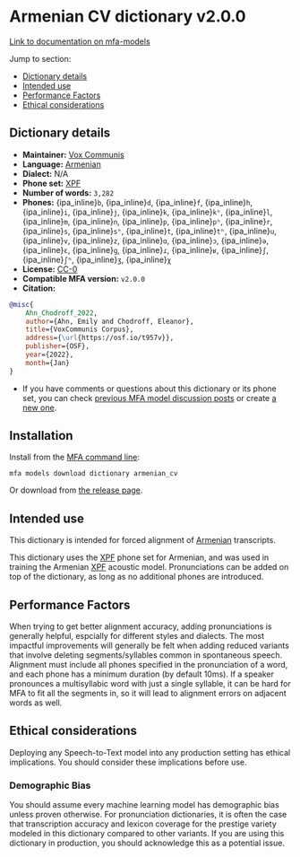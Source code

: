 
# Armenian CV dictionary v2.0.0

[Link to documentation on mfa-models](https://mfa-models.readthedocs.io/en/main/dictionary/armenian_cv.html)

Jump to section:

- [Dictionary details](#dictionary-details)
- [Intended use](#intended-use)
- [Performance Factors](#performance-factors)
- [Ethical considerations](#ethical-considerations)

## Dictionary details

- **Maintainer:** [Vox Communis](https://osf.io/t957v/)
- **Language:** [Armenian](https://en.wikipedia.org/wiki/Armenian_language)
- **Dialect:** N/A
- **Phone set:** [XPF](https://github.com/CohenPr-XPF/XPF)
- **Number of words:** `3,282`
- **Phones:** {ipa_inline}`b`, {ipa_inline}`d`, {ipa_inline}`f`, {ipa_inline}`h`, {ipa_inline}`i`, {ipa_inline}`j`, {ipa_inline}`k`, {ipa_inline}`kʰ`, {ipa_inline}`l`, {ipa_inline}`m`, {ipa_inline}`n`, {ipa_inline}`p`, {ipa_inline}`pʰ`, {ipa_inline}`r`, {ipa_inline}`s`, {ipa_inline}`sʰ`, {ipa_inline}`t`, {ipa_inline}`tʰ`, {ipa_inline}`u`, {ipa_inline}`v`, {ipa_inline}`z`, {ipa_inline}`ɑ`, {ipa_inline}`ɔ`, {ipa_inline}`ə`, {ipa_inline}`ɛ`, {ipa_inline}`ɡ`, {ipa_inline}`ɾ`, {ipa_inline}`ʁ`, {ipa_inline}`ʃ`, {ipa_inline}`ʃʰ`, {ipa_inline}`ʒ`, {ipa_inline}`χ`
- **License:** [CC-0](https://creativecommons.org/publicdomain/zero/1.0/)
- **Compatible MFA version:** `v2.0.0`
- **Citation:**

```bibtex
@misc{
	Ahn_Chodroff_2022,
	author={Ahn, Emily and Chodroff, Eleanor},
	title={VoxCommunis Corpus},
	address={\url{https://osf.io/t957v}},
	publisher={OSF},
	year={2022},
	month={Jan}
}
```

- If you have comments or questions about this dictionary or its phone set, you can check [previous MFA model discussion posts](https://github.com/MontrealCorpusTools/mfa-models/discussions?discussions_q=Armenian+CV+dictionary+v2.0.0) or create [a new one](https://github.com/MontrealCorpusTools/mfa-models/discussions/new).

## Installation

Install from the [MFA command line](https://montreal-forced-aligner.readthedocs.io/en/latest/user_guide/models/index.html):

```
mfa models download dictionary armenian_cv
```

Or download from [the release page](https://github.com/MontrealCorpusTools/mfa-models/releases/tag/dictionary-armenian_cv-v2.0.0).

## Intended use

This dictionary is intended for forced alignment of [Armenian](https://en.wikipedia.org/wiki/Armenian_language) transcripts.

This dictionary uses the [XPF](https://github.com/CohenPr-XPF/XPF) phone set for Armenian, and was used in training the Armenian [XPF](https://github.com/CohenPr-XPF/XPF) acoustic model.
Pronunciations can be added on top of the dictionary, as long as no additional phones are introduced.

## Performance Factors

When trying to get better alignment accuracy, adding pronunciations is generally helpful, espcially for different styles and dialects.
The most impactful improvements will generally be felt when adding reduced variants that
involve deleting segments/syllables common in spontaneous speech.  Alignment must include all phones specified in the pronunciation of a word, and each phone has
a minimum duration (by default 10ms). If a speaker pronounces a multisyllabic word with just a single syllable, it can be hard for MFA to fit all the segments in,
so it will lead to alignment errors on adjacent words as well.

## Ethical considerations

Deploying any Speech-to-Text model into any production setting has ethical implications. You should consider these implications before use.

### Demographic Bias

You should assume every machine learning model has demographic bias unless proven otherwise.
For pronunciation dictionaries, it is often the case that transcription accuracy and lexicon coverage for the prestige variety modeled in this dictionary compared to other variants.
If you are using this dictionary in production, you should acknowledge this as a potential issue.
